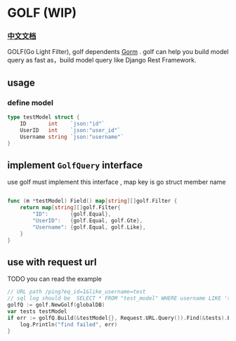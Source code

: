 # GOLF (WIP)

### [中文文档](https://github.com/NeverTeaser/golf/blob/master/README_Zh-cn.md)
GOLF(Go Light Filter), golf dependents [Gorm](https://github.com/go-gorm/gorm) . golf can help you build model query as fast as，build model query like
Django Rest Framework.

## usage

### define model

```go
type testModel struct {
    ID       int    `json:"id"`
    UserID   int    `json:"user_id"`
    Username string `json:"username"`
}
```

## implement `GolfQuery` interface 

use golf must implement this interface , map key is go struct member name

```go

func (m *testModel) Field() map[string][]golf.Filter {
    return map[string][]golf.Filter{
        "ID":       {golf.Equal},
        "UserID":   {golf.Equal, golf.Gte},
        "Username": {golf.Equal, golf.Like},
    }
}
```

## use with request url 

TODO you can read the example

```go
// URL path /ping?eq_id=1&like_username=test
// sql log should be  SELECT * FROM "test_model" WHERE username LIKE 'test' AND id = 1 LIMIT 10
golfQ := golf.NewGolf(globalDB)
var tests testModel
if err := golfQ.Build(&testModel{}, Request.URL.Query()).Find(&tests).Error; err != nil {
    log.Println("find failed", err)
}
```


